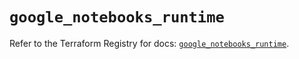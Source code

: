 # `google_notebooks_runtime`

Refer to the Terraform Registry for docs: [`google_notebooks_runtime`](https://registry.terraform.io/providers/hashicorp/google-beta/6.5.0/docs/resources/google_notebooks_runtime).
